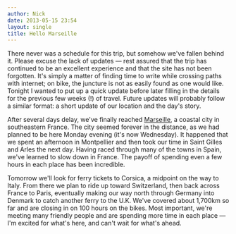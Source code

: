 ```yaml
---
author: Nick
date: 2013-05-15 23:54
layout: single
title: Hello Marseille
---
```

There never was a schedule for this trip, but somehow we've fallen behind it.
Please excuse the lack of updates &mdash; rest assured that the trip has
continued to be an excellent experience and that the site has not been
forgotten. It's simply a matter of finding time to write while crossing paths
with internet; on bike, the juncture is not as easily found as one would like.
Tonight I wanted to put up a quick update before later filling in the details
for the previous few weeks (!) of travel. Future updates will probably follow a
  similar format: a short update of our location and the day's story.

After several days delay, we've finally reached [Marseille][1], a coastal city
in southeastern France. The city seemed forever in the distance, as we had
planned to be here Monday evening (it's now Wednesday). It happened that we
spent an afternoon in Montpellier and then took our time in Saint Gilles and
Arles the next day. Having raced through many of the towns in Spain, we've
learned to slow down in France. The payoff of spending even a few hours in each
place has been incredible.

Tomorrow we'll look for ferry tickets to Corsica, a midpoint on the way to
Italy. From there we plan to ride up toward Switzerland, then back across France
to Paris, eventually making our way north through Germany into Denmark to catch
another ferry to the U.K. We've covered about 1,700km so far and are closing in
on 100 hours on the bikes. Most important, we're meeting many friendly people
and are spending more time in each place &mdash; I'm excited for what's here,
and can't wait for what's ahead.

[1]: https://maps.google.com/maps?q=Marseille,+France
